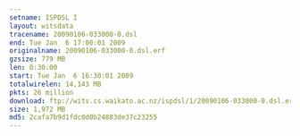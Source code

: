 ```yaml
---
setname: ISPDSL I
layout: witsdata
tracename: 20090106-033000-0.dsl
end: Tue Jan  6 17:00:01 2009
originalname: 20090106-033000-0.dsl.erf
gzsize: 779 MB
len: 0:30:00
start: Tue Jan  6 16:30:01 2009
totalwirelen: 14,143 MB
pkts: 26 million
download: ftp://wits.cs.waikato.ac.nz/ispdsl/1/20090106-033000-0.dsl.erf.gz
size: 1,972 MB
md5: 2cafa7b9d1fdc0d0b24883de37c23255
---
```

